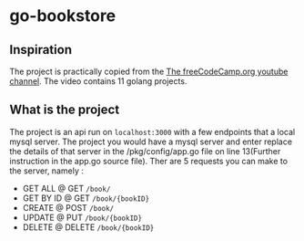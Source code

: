 # go-bookstore

## Inspiration
The project is practically copied from the [The freeCodeCamp.org youtube channel](https://youtu.be/jFfo23yIWac?t=4034). The video contains 11 golang projects.

## What is the project
The project is an api run on ```localhost:3000``` with a few endpoints that a local mysql server. The project you would have a mysql server and enter replace the details of that server in the /pkg/config/app.go file on line 13(Further instruction in the app.go source file). Ther are 5 requests you can make to the server, namely :
* GET ALL @ GET ```/book/``` 
* GET BY ID @ GET ```/book/{bookID}```
* CREATE @ POST ```/book/```
* UPDATE @ PUT ```/book/{bookID}```
* DELETE @ DELETE ```/book/{bookID}```
